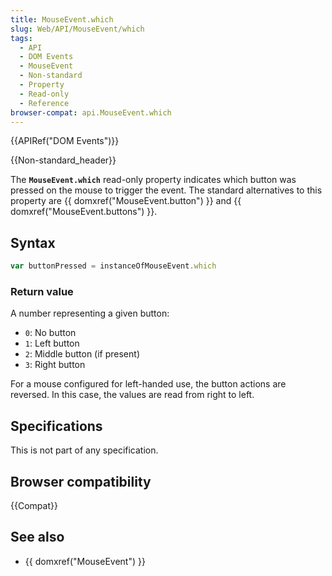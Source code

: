 ```yaml
---
title: MouseEvent.which
slug: Web/API/MouseEvent/which
tags:
  - API
  - DOM Events
  - MouseEvent
  - Non-standard
  - Property
  - Read-only
  - Reference
browser-compat: api.MouseEvent.which
---
```

{{APIRef("DOM Events")}}

{{Non-standard_header}}

The **`MouseEvent.which`** read-only property indicates which
button was pressed on the mouse to trigger the event. The standard alternatives to this
property are {{ domxref("MouseEvent.button") }} and {{ domxref("MouseEvent.buttons") }}.

## Syntax

```js
var buttonPressed = instanceOfMouseEvent.which
```

### Return value

A number representing a given button:

- `0`: No button
- `1`: Left button
- `2`: Middle button (if present)
- `3`: Right button

For a mouse configured for left-handed use, the button actions are reversed. In this
case, the values are read from right to left.

## Specifications

This is not part of any specification.

## Browser compatibility

{{Compat}}

## See also

- {{ domxref("MouseEvent") }}
